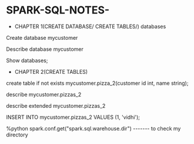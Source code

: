 # SPARK-SQL-NOTES-

* CHAPTER 1(CREATE DATABASE/ CREATE TABLES/)
databases

Create database mycustomer

Describe database mycustomer

Show databases;

* CHAPTER 2(CREATE TABLES)

create table if not exists mycustomer.pizza_2(customer id int, name string);

describe mycustomer.pizzas_2

describe extended mycustomer.pizzas_2

INSERT INTO mycustomer.pizzas_2 VALUES (1, 'vidhi');

%python
spark.conf.get("spark.sql.warehouse.dir") ------- to check my directory 





